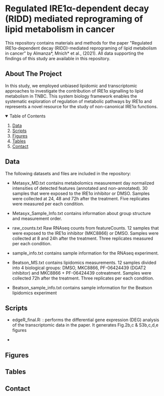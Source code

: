 # Regulated IRE1α-dependent decay (RIDD) mediated reprograming of lipid metabolism in cancer

This repository contains materials and methods for the paper "Regulated IRE1α-dependent decay (RIDD)-mediated reprograming of lipid metabolism in cancer" by Almanza*, Mnich* et al., (2021). All data supporting the findings of this study are available in this repository.

<!-- ABOUT THE PROJECT -->
## About The Project

In this study, we employed unbiased lipidomic and transcriptomic approaches to investigate the contribution of IRE1α signalling to lipid metabolism in TNBC. This system biology framework enables the systematic exploration of regulation of metabolic pathways by IRE1α and represents a novel resource for the study of non-canonical IRE1α functions.

<!-- TABLE OF CONTENTS -->
<details open="open">
  <summary>Table of Contents</summary>
  <ol>
    <li><a href="#Data">Data</a></li>
    <li><a href="#Scripts">Scripts</a></li>
    <li><a href="#Figures">Figures</a></li>
    <li><a href="#Tables">Tables</a></li>
    <li><a href="#contact">Contact</a></li>
  </ol>
</details>

<!-- DATA -->
## Data

The following datasets and files are included in the repository:

* Metasyx_MD.txt contains metabolomics measurement day normalized intensities of detected features (annotated and non-annotated). 30 samples that were exposed to the  IRE1α inhibitor or DMSO. Samples were collected at 24, 48 and 72h after the treatment. Five replicates were measured per each condition.

* Metasyx_Sample_Info.txt contains information about group structure and measurement order.

* raw_counts.txt Raw RNAseq counts from featureCounts. 12 samples that were exposed to the IRE1α inhibitor (MKC8866) or DMSO. Samples were collected at 8 and 24h after the treatment. Three replicates measured per each condition.

* sample_info.txt contains sample information for the RNAseq experiment.

* Beatson_MS.txt contains lipidomics measurements. 12 samples divided into 4 biological groups: DMSO, MKC8866, PF-06424439 (DGAT2 inhibitor) and MKC8866 + PF-06424439 cotreatment. Samples were collected 72h after the treatment. Three replicates per each condition.

* Beatson_sample_info.txt contains sample information for the Beatson lipidomics experiment


<!-- SCRIPTS -->
## Scripts

* edgeR_final.R: : performs the differential gene expression (DEG) analysis of the transcriptomic data in the paper. It generates Fig.2b,c & S3b,c,d,e figures

*


<!-- FIGURES -->
## Figures


<!-- TABLES -->
## Tables



<!-- CONTACT -->
## Contact




